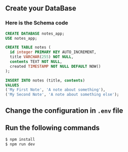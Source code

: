 ## Create your DataBase
### Here is the Schema code
```sql
CREATE DATABASE notes_app;
USE notes_app;

CREATE TABLE notes (
  id integer PRIMARY KEY AUTO_INCREMENT,
  title VARCHAR(255) NOT NULL,
  contents TEXT NOT NULL,
  created TIMESTAMP NOT NULL DEFAULT NOW()
);

INSERT INTO notes (title, contents)
VALUES 
('My First Note', 'A note about something'),
('My Second Note', 'A note about something else');
```
## Change the configuration in `.env` file
## Run the following commands
```javascript
$ npm install
$ npm run dev
```
